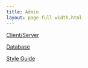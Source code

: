 ```yaml
---
title: Admin
layout: page-full-width.html
---
```


[Client/Server](client-server)

[Database](database)

[Style Guide](style-guide)

